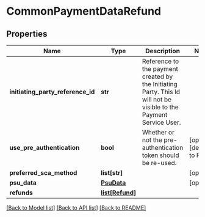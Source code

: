 # CommonPaymentDataRefund

## Properties
Name | Type | Description | Notes
------------ | ------------- | ------------- | -------------
**initiating_party_reference_id** | **str** | Reference to the payment created by the Initiating Party. This Id will not be visible to the Payment Service User.  | 
**use_pre_authentication** | **bool** | Whether or not the pre-authentication token should be re-used.  | [optional] [default to False]
**preferred_sca_method** | **list[str]** |  | [optional] 
**psu_data** | [**PsuData**](PsuData.md) |  | [optional] 
**refunds** | [**list[Refund]**](Refund.md) |  | 

[[Back to Model list]](../README.md#documentation-for-models) [[Back to API list]](../README.md#documentation-for-api-endpoints) [[Back to README]](../README.md)

